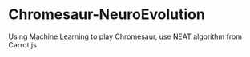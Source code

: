 # Chromesaur-NeuroEvolution
Using Machine Learning to play Chromesaur, use NEAT algorithm from Carrot.js
